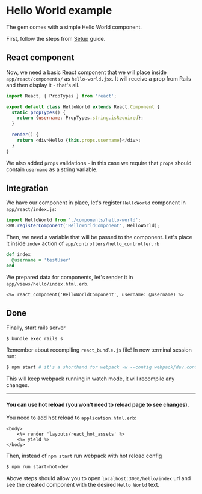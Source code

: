 # Hello World example

The gem comes with a simple Hello World component.

First, follow the steps from [Setup](setup.md) guide.

## React component

Now, we need a basic React component that we will place inside `app/react/components/` as `hello-world.jsx`. It will receive a prop from Rails and then display it - that's all.

```js
import React, { PropTypes } from 'react';

export default class HelloWorld extends React.Component {
  static propTypes() {
    return {username: PropTypes.string.isRequired};
  }
  
  render() {
    return <div>Hello {this.props.username}</div>;
  }
}
```

We also added `props` validations - in this case we require that `props` should contain `username` as a string variable.

## Integration

We have our component in place, let's register `HelloWorld` component in `app/react/index.js`:

```js
import HelloWorld from './components/hello-world';
RWR.registerComponent('HelloWorldComponent', HelloWorld);
```

Then, we need a variable that will be passed to the component. Let's place it inside `index` action of `app/controllers/hello_controller.rb`

```ruby
def index
  @username = 'testUser'
end
```

We prepared data for components, let's render it in `app/views/hello/index.html.erb`.

```erb
<%= react_component('HelloWorldComponent', username: @username) %>
```



## Done
Finally, start rails server

```bash
$ bundle exec rails s
```

Remember about recompiling `react_bundle.js` file! In new terminal session run:

```bash
$ npm start # it's a shorthand for webpack -w --config webpack/dev.config.js
```

This will keep webpack running in watch mode, it will recompile any changes.

---

#### You can use hot reload (you won't need to reload page to see changes).

You need to add hot reload to `application.html.erb`:

```erb
<body>
    <%= render 'layouts/react_hot_assets' %>
    <%= yield %>
</body>
```

Then, instead of `npm start` run webpack with hot reload config
```bash
$ npm run start-hot-dev
```

Above steps should allow you to open `localhost:3000/hello/index` url and see the created component with the desired `Hello World` text.